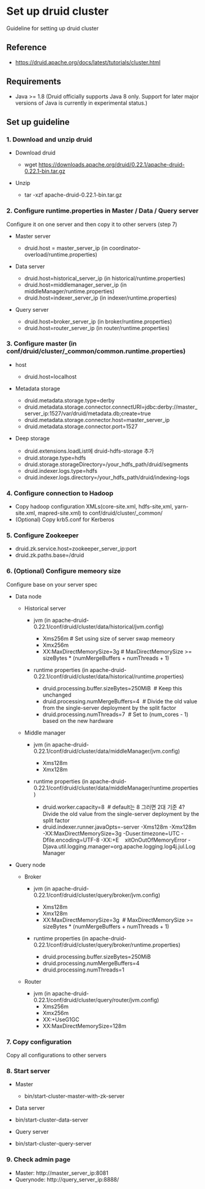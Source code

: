 # Set up druid cluster
Guideline for setting up druid cluster

## Reference
 - https://druid.apache.org/docs/latest/tutorials/cluster.html

## Requirements
 - Java >= 1.8 
(Druid officially supports Java 8 only. Support for later major versions of Java is currently in experimental status.)

## Set up guideline
### 1. Download and unzip druid 
 - Download druid
   - wget https://downloads.apache.org/druid/0.22.1/apache-druid-0.22.1-bin.tar.gz

 - Unzip
   - tar -xzf apache-druid-0.22.1-bin.tar.gz
  
### 2. Configure runtime.properties in Master / Data / Query server
Configure it on one server and then copy it to other servers (step 7)

 - Master server 
   - druid.host = master_server_ip (in coordinator-overload/runtime.properties)


 - Data server
   - druid.host=historical_server_ip (in historical/runtime.properties)
   - druid.host=middlemanager_server_ip (in middleManager/runtime.properties)
   - druid.host=indexer_server_ip (in indexer/runtime.properties)


 - Query server
   - druid.host=broker_server_ip (in broker/runtime.properties)
   - druid.host=router_server_ip (in router/runtime.properties)


### 3. Configure master (in conf/druid/cluster/_common/common.runtime.properties)
 - host 
   - druid.host=localhost

 - Metadata storage 
   - druid.metadata.storage.type=derby
   - druid.metadata.storage.connector.connectURI=jdbc:derby://master_server_ip:1527/var/druid/metadata.db;create=true
   - druid.metadata.storage.connector.host=master_server_ip
   - druid.metadata.storage.connector.port=1527


 - Deep storage 
   - druid.extensions.loadList에 druid-hdfs-storage 추가
   - druid.storage.type=hdfs
   - druid.storage.storageDirectory=/your_hdfs_path/druid/segments
   - druid.indexer.logs.type=hdfs
   - druid.indexer.logs.directory=/your_hdfs_path/druid/indexing-logs


### 4. Configure connection to Hadoop 

 - Copy hadoop configuration XMLs(core-site.xml, hdfs-site,xml, yarn-site.xml, mapred-site.xml) to conf/druid/cluster/_common/
 - (Optional) Copy krb5.conf for Kerberos


### 5. Configure Zookeeper 

 - druid.zk.service.host=zookeeper_server_ip:port
 - druid.zk.paths.base=/druid


### 6. (Optional) Configure memeory size
Configure base on your server spec

 - Data node 
   - Historical server 
     - jvm (in apache-druid-0.22.1/conf/druid/cluster/data/historical/jvm.config)  
       - Xms256m  # Set using size of server swap memeory  
       - Xmx256m 
       - XX:MaxDirectMemorySize=3g  # MaxDirectMemorySize >= sizeBytes * (numMergeBuffers + numThreads + 1)

     - runtime properties (in apache-druid-0.22.1/conf/druid/cluster/data/historical/runtime.properties)
       - druid.processing.buffer.sizeBytes=250MiB  # Keep this unchanged
       - druid.processing.numMergeBuffers=4  # Divide the old value from the single-server deployment by the split factor
       - druid.processing.numThreads=7  # Set to (num_cores - 1) based on the new hardware


   - Middle manager
     - jvm (in apache-druid-0.22.1/conf/druid/cluster/data/middleManager/jvm.config)
       - Xms128m
       - Xmx128m 

     - runtime properties (in apache-druid-0.22.1/conf/druid/cluster/data/middleManager/runtime.properties) 
       - druid.worker.capacity=8  # default는 8 그러면 2대 기준 4? Divide the old value from the single-server deployment by the split factor
       - druid.indexer.runner.javaOpts=-server -Xms128m -Xmx128m -XX:MaxDirectMemorySize=3g -Duser.timezone=UTC -Dfile.encoding=UTF-8 -XX:+E    xitOnOutOfMemoryError -Djava.util.logging.manager=org.apache.logging.log4j.jul.LogManager


 - Query node
   - Broker 
     - jvm (in apache-druid-0.22.1/conf/druid/cluster/query/broker/jvm.config)
       - Xms128m
       - Xmx128m
       - XX:MaxDirectMemorySize=3g  # MaxDirectMemorySize >= sizeBytes * (numMergeBuffers + numThreads + 1)

     - runtime properties (in apache-druid-0.22.1/conf/druid/cluster/query/broker/runtime.properties)
       - druid.processing.buffer.sizeBytes=250MiB
       - druid.processing.numMergeBuffers=4
       - druid.processing.numThreads=1


   - Router 
     - jvm (in apache-druid-0.22.1/conf/druid/cluster/query/router/jvm.config)
       - Xms256m
       - Xmx256m
       - XX:+UseG1GC
       - XX:MaxDirectMemorySize=128m


### 7. Copy configuration
Copy all configurations to other servers 


### 8. Start server
 - Master
   - bin/start-cluster-master-with-zk-server

 - Data server 
  - bin/start-cluster-data-server
 
 - Query server
  - bin/start-cluster-query-server



### 9. Check admin page  
 - Master: http://master_server_ip:8081
 - Querynode: http://query_server_ip:8888/




